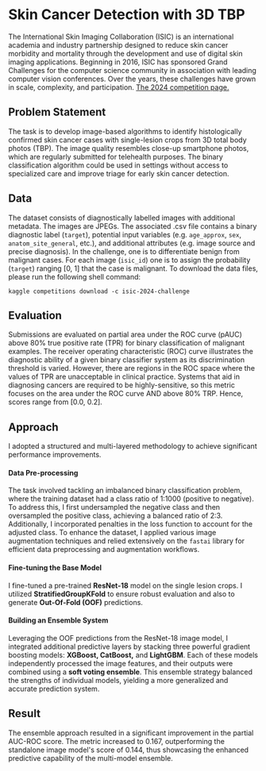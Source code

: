 # Skin Cancer Detection with 3D TBP
The International Skin Imaging Collaboration (ISIC) is an international academia and industry partnership designed to reduce skin cancer morbidity and mortality through the development and use of digital skin imaging applications. Beginning in 2016, ISIC has sponsored Grand Challenges for the computer science community in association with leading computer vision conferences. Over the years, these challenges have grown in scale, complexity, and participation. [The 2024 competition page.](https://www.kaggle.com/competitions/isic-2024-challenge)

## Problem Statement
The task is to develop image-based algorithms to identify histologically confirmed skin cancer cases with single-lesion crops from 3D total body photos (TBP). The image quality resembles close-up smartphone photos, which are regularly submitted for telehealth purposes. The binary classification algorithm could be used in settings without access to specialized care and improve triage for early skin cancer detection.

## Data
The dataset consists of diagnostically labelled images with additional metadata. The images are JPEGs. The associated .csv file contains a binary diagnostic label (`target`), potential input variables (e.g. `age_approx`, `sex`, `anatom_site_general`, etc.), and additional attributes (e.g. image source and precise diagnosis). In the challenge, one is to differentiate benign from malignant cases. For each image (`isic_id`) one is to assign the probability (`target`) ranging [0, 1] that the case is malignant.
To download the data files, please run the following shell command:
```
kaggle competitions download -c isic-2024-challenge
```

## Evaluation
Submissions are evaluated on partial area under the ROC curve (pAUC) above 80% true positive rate (TPR) for binary classification of malignant examples. The receiver operating characteristic (ROC) curve illustrates the diagnostic ability of a given binary classifier system as its discrimination threshold is varied. However, there are regions in the ROC space where the values of TPR are unacceptable in clinical practice. Systems that aid in diagnosing cancers are required to be highly-sensitive, so this metric focuses on the area under the ROC curve AND above 80% TRP. Hence, scores range from [0.0, 0.2].

## Approach
I adopted a structured and multi-layered methodology to achieve significant performance improvements.

#### Data Pre-processing
The task involved tackling an imbalanced binary classification problem, where the training dataset had a class ratio of 1:1000 (positive to negative). To address this, I first undersampled the negative class and then oversampled the positive class, achieving a balanced ratio of 2:3. Additionally, I incorporated penalties in the loss function to account for the adjusted class. To enhance the dataset, I applied various image augmentation techniques and relied extensively on the `fastai` library for efficient data preprocessing and augmentation workflows.
  
#### Fine-tuning the Base Model
I fine-tuned a pre-trained **ResNet-18** model on the single lesion crops. I utilized **StratifiedGroupKFold** to ensure robust evaluation and also to generate **Out-Of-Fold (OOF)** predictions.

#### Building an Ensemble System
Leveraging the OOF predictions from the ResNet-18 image model, I integrated additional predictive layers by stacking three powerful gradient boosting models: **XGBoost, CatBoost,** and **LightGBM**. Each of these models independently processed the image features, and their outputs were combined using a **soft voting ensemble**. This ensemble strategy balanced the strengths of individual models, yielding a more generalized and accurate prediction system.

## Result
The ensemble approach resulted in a significant improvement in the partial AUC-ROC score. The metric increased to 0.167, outperforming the standalone image model's score of 0.144, thus showcasing the enhanced predictive capability of the multi-model ensemble.
